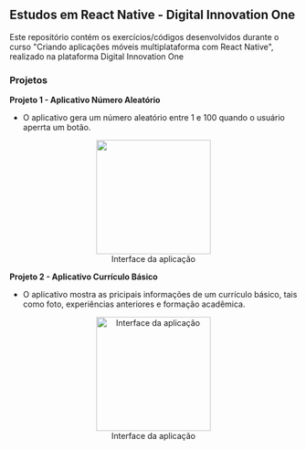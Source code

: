 ## Estudos em React Native - Digital Innovation One
Este repositório contém os exercícios/códigos desenvolvidos durante o curso "Criando aplicações móveis multiplataforma com React Native", realizado na plataforma Digital Innovation One

### Projetos

**Projeto 1 - Aplicativo Número Aleatório**
- O aplicativo gera um número aleatório entre 1 e 100 quando o usuário aperrta um botão.
<p align="center"> 
<img src="https://user-images.githubusercontent.com/79487290/112922680-45536000-90e3-11eb-91a0-9e77be027c52.jpg" width="200"/>
 <br>
 Interface da aplicação
  </p>


**Projeto 2 - Aplicativo Currículo Básico**
- O aplicativo mostra as pricipais informações de um currículo básico, tais como foto, experiências anteriores e formação acadêmica.
<p align="center"> 
<img src="https://user-images.githubusercontent.com/79487290/112922076-3c15c380-90e2-11eb-8082-a63aedb18248.jpeg" alt="Interface da aplicação" width="200"/>
  <br>
 Interface da aplicação
  </p>


